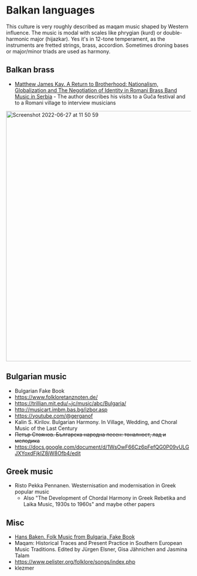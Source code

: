 # Balkan languages

This culture is very roughly described as maqam music shaped by Western influence. The music is modal with scales like phrygian (kurd) or double-harmonic major (hijazkar). Yes it's in 12-tone temperament, as the instruments are fretted strings, brass, accordion. Sometimes droning bases or major/minor triads are used as harmony.

## Balkan brass

- [Matthew James Kay. A Return to Brotherhood: Nationalism, Globalization and The Negotiation of Identity in Romani Brass Band Music in Serbia](https://d.lib.msu.edu/etd/47911/datastream/OBJ/view) - The author describes his visits to a Guča festival and to a Romani village to interview musicians

<img width="683" alt="Screenshot 2022-06-27 at 11 50 59" src="https://user-images.githubusercontent.com/1491908/175868701-372d0698-26c0-453f-8886-3e4974b7f105.png">

## Bulgarian music

- Bulgarian Fake Book
- https://www.folkloretanznoten.de/
- https://trillian.mit.edu/~jc/music/abc/Bulgaria/
- http://musicart.imbm.bas.bg/izbor.asp
- https://youtube.com/@gerganof
- Kalin S. Kirilov. Bulgarian Harmony. In Village, Wedding, and Choral Music of the Last Century
- ~~Петър Стоянов. Българска народна песен: тоналност, лад и мелодика~~
- https://docs.google.com/document/d/1WsOwF66Cz6pFefQG0P09vULGJXYoxdFjkIZ8jW8Ofb4/edit

## Greek music

- Risto Pekka Pennanen. Westernisation and modernisation in Greek popular music
   - Also "The Development of Chordal Harmony in Greek Rebetika and Laika Music, 1930s to 1960s" and maybe other papers


## Misc

- [Hans Baken. Folk Music from Bulgaria, Fake Book](https://hjj.home.xs4all.nl/Bladmuziek/Fakebook_Bulgarian_Music.pdf)
- Maqam: Historical Traces and Present Practice in Southern European Music Traditions. Edited by Jürgen Elsner, Gisa Jähnichen and Jasmina Talam
- https://www.pelister.org/folklore/songs/index.php
- klezmer
